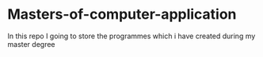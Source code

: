 # Masters-of-computer-application
In this repo I going to store the programmes which i have created during my master degree
